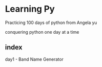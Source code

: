 # Learning Py

Practicing 100 days of python from Angela yu

conquering python one day at a time

## index

day1 - Band Name Generator